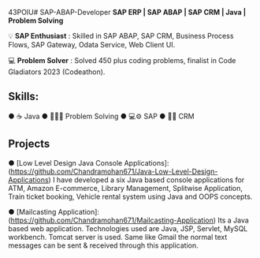 43POIU# SAP-ABAP-Developer
**SAP ERP | SAP ABAP | SAP CRM | Java | Problem Solving**

 💡 **SAP Enthusiast** : Skilled in SAP ABAP, SAP CRM, Business Process Flows, SAP Gateway, Odata Service, Web Client UI.
 
 💻 **Problem Solver** : Solved 450 plus coding problems, finalist in Code Gladiators 2023 (Codeathon).
 
 [Let's Connect: LinkedIn]: (https://www.linkedin.com/in/chandramohan-s-b5b345200/)

## **Skills**:
● ☕ Java
● 👨🏽‍💻 Problem Solving
● 💻⚙️ SAP
● 🤝🏼 CRM

## Projects

● [Low Level Design Java Console Applications]:(https://github.com/Chandramohan671/Java-Low-Level-Design-Applications) I have developed a six Java based console applications for ATM, Amazon E-commerce, Library Management, Splitwise Application, Train ticket booking, Vehicle rental system using Java and OOPS concepts. 

● [Mailcasting Application]:(https://github.com/Chandramohan671/Mailcasting-Application) Its a Java based web application. Technologies used are Java, JSP, Servlet, MySQL workbench. Tomcat server is used. Same like Gmail the normal text messages can be sent & received through this application.


